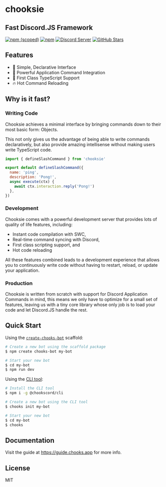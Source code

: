 # chooksie

## Fast Discord.JS Framework

[![npm (scoped)](https://img.shields.io/npm/v/chooksie)](https://npmjs.com/package/chooksie)
[![npm](https://img.shields.io/npm/dt/chooksie)](https://npmjs.com/package/chooksie)
[![Discord Server](https://discord.com/api/guilds/942452845322600569/embed.png)](https://discord.gg/24Kh8sf8hu)
[![GitHub Stars](https://img.shields.io/github/stars/chookscord/framework?style=social)](https://github.com/chookscord/framework)

## Features

- :rocket: Simple, Declarative Interface
- :muscle: Powerful Application Command Integration
- :hammer: First Class TypeScript Support
- :fire: Hot Command Reloading

## Why is it fast?

### Writing Code

Chooksie achieves a minimal interface by bringing commands down to their most basic form: Objects.

This not only gives us the advantage of being able to write commands declaratively, but also provide
amazing intellisense without making users write TypeScript code.

```js
import { defineSlashCommand } from 'chooksie'

export default defineSlashCommand({
  name: 'ping',
  description: 'Pong!',
  async execute(ctx) {
    await ctx.interaction.reply('Pong!')
  },
})
```

### Development

Chooksie comes with a powerful development server that provides lots of quality of life features, including:

- Instant code compilation with SWC,
- Real-time command syncing with Discord,
- First class scripting support, and
- Hot code reloading

All these features combined leads to a development experience that allows you to continuously write code
without having to restart, reload, or update your application.

### Production

Chooksie is written from scratch with support for Discord Application Commands in mind, this means we only
have to optimize for a small set of features, leaving us with a tiny core library whose only job is to load
your code and let Discord.JS handle the rest.

## Quick Start

Using the [`create-chooks-bot`](https://npmjs.com/package/create-chooks-bot) scaffold:

```sh
# Create a new bot using the scaffold package
$ npm create chooks-bot my-bot

# Start your new bot
$ cd my-bot
$ npm run dev
```

Using the [CLI tool](https://npmjs.com/package/@chookscord/cli):

```sh
# Install the CLI tool
$ npm i -g @chookscord/cli

# Create a new bot using the CLI tool
$ chooks init my-bot

# Start your new bot
$ cd my-bot
$ chooks
```

## Documentation

Visit the guide at <https://guide.chooks.app> for more info.

## License

MIT
